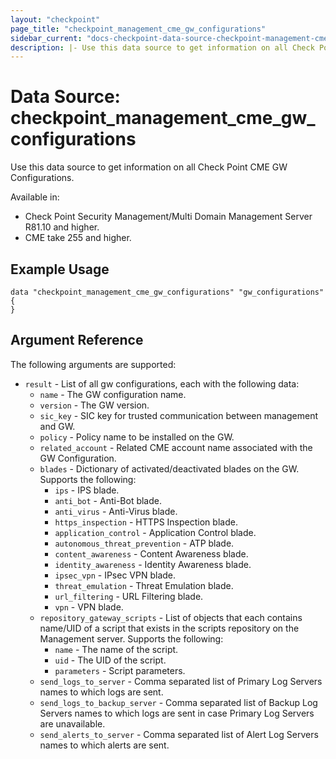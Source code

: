 ```yaml
---
layout: "checkpoint"
page_title: "checkpoint_management_cme_gw_configurations"
sidebar_current: "docs-checkpoint-data-source-checkpoint-management-cme-gw-configurations"
description: |- Use this data source to get information on all Check Point CME GW Configurations.
---
```


# Data Source: checkpoint_management_cme_gw_configurations

Use this data source to get information on all Check Point CME GW Configurations.

Available in:

- Check Point Security Management/Multi Domain Management Server R81.10 and higher.
- CME take 255 and higher.

## Example Usage

```hcl
data "checkpoint_management_cme_gw_configurations" "gw_configurations" {
}
```

## Argument Reference

The following arguments are supported:

* `result` - List of all gw configurations, each with the following data:
    * `name` - The GW configuration name.
    * `version` - The GW version.
    * `sic_key` - SIC key for trusted communication between management and GW.
    * `policy` - Policy name to be installed on the GW.
    * `related_account` - Related CME account name associated with the GW Configuration.
    * `blades` - Dictionary of activated/deactivated blades on the GW. Supports the following:
        * `ips` - IPS blade.
        * `anti_bot` - Anti-Bot blade.
        * `anti_virus` - Anti-Virus blade.
        * `https_inspection` - HTTPS Inspection blade.
        * `application_control` - Application Control blade.
        * `autonomous_threat_prevention` - ATP blade.
        * `content_awareness` - Content Awareness blade.
        * `identity_awareness` - Identity Awareness blade.
        * `ipsec_vpn` - IPsec VPN blade.
        * `threat_emulation` - Threat Emulation blade.
        * `url_filtering` - URL Filtering blade.
        * `vpn` - VPN blade.
    * `repository_gateway_scripts` - List of objects that each contains name/UID of a script that exists in the scripts
      repository on the Management server. Supports the following:
        * `name` - The name of the script.
        * `uid` - The UID of the script.
        * `parameters` - Script parameters.
    * `send_logs_to_server` - Comma separated list of Primary Log Servers names to which logs are sent.
    * `send_logs_to_backup_server` - Comma separated list of Backup Log Servers names to which logs are sent in case
      Primary Log Servers are unavailable.
    * `send_alerts_to_server` - Comma separated list of Alert Log Servers names to which alerts are sent.
